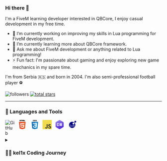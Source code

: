 ### Hi there 👋

I'm a FiveM learning developer interested in QBCore, I enjoy casual development in my free time.

- 🔭 I’m currently working on improving my skills in Lua programming for FiveM development.
- 🌱 I’m currently learning more about QBCore framework.
- 💬 Ask me about FiveM development or anything related to Lua programming!
- ⚡ Fun fact: I'm passionate about gaming and enjoy exploring new game mechanics in my spare time.

I'm from Serbia 🇷🇸 and born in 2004. I'm also semi-professional football player ⚽

   <p align="left">
         <img alt="followers" title="Follow me on Github" src="https://custom-icon-badges.demolab.com/github/followers/kel1x?color=236ad3&labelColor=1155ba&style=for-the-badge&logo=person-add&label=Follow&logoColor=white"/></a>
      <a href="https://github.com/kel1x?tab=repositories&sort=stargazers">
         <img alt="total stars" title="Total stars on GitHub" src="https://custom-icon-badges.demolab.com/github/stars/kel1x?color=55960c&style=for-the-badge&labelColor=488207&logo=star"/></a>
   </p>

---
### 🧰 Languages and Tools

<img align="left" alt="GitHub" width="30px" style="padding-right:10px;" src="https://cdn.jsdelivr.net/gh/devicons/devicon/icons/github/github-original.svg" />
<img align="left" alt="HTML" width="30px" style="padding-right:10px;" src="https://raw.githubusercontent.com/github/explore/80688e429a7d4ef2fca1e82350fe8e3517d3494d/topics/html/html.png">
<img align="left" alt="CSS" width="30px" style="padding-right:10px;" src="https://raw.githubusercontent.com/github/explore/80688e429a7d4ef2fca1e82350fe8e3517d3494d/topics/css/css.png">
<img align="left" alt="JavaScript" width="30px" style="padding-right:10px;" src="https://raw.githubusercontent.com/github/explore/80688e429a7d4ef2fca1e82350fe8e3517d3494d/topics/javascript/javascript.png">
<img align="left" alt="C#" width="30px" style="padding-right:10px;" src="https://raw.githubusercontent.com/github/explore/80688e429a7d4ef2fca1e82350fe8e3517d3494d/topics/csharp/csharp.png">
<img align="left" alt="Lua" width="30px" style="padding-right:10px;" src="https://raw.githubusercontent.com/github/explore/80688e429a7d4ef2fca1e82350fe8e3517d3494d/topics/lua/lua.png">
<br />

#

<details>
 <summary><h3>👨‍💻 kel1x Coding Journey</h3></summary>
   I started my coding journey from scratch in 2019, learning HTML,CSS,JS from YouTube tutorials, various websites and from school, started learning lua programming in 2021 when i first played FiveM. Over the past 5 years, I've been immersed in Lua coding, honing my skills and expanding my knowledge.
   So don't wait up, because I'm on a mission.
</details>
